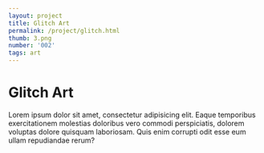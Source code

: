 ```yaml
---
layout: project
title: Glitch Art
permalink: /project/glitch.html
thumb: 3.png
number: '002'
tags: art
---
```


# Glitch Art

Lorem ipsum dolor sit amet, consectetur adipisicing elit. Eaque temporibus exercitationem molestias doloribus vero commodi perspiciatis, dolorem voluptas dolore quisquam laboriosam. Quis enim corrupti odit esse eum ullam repudiandae rerum?